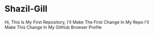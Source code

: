 # Shazil-Gill
Hi, This Is My First Repository,
I'll Make The First Change In My Repo
I'll Make This Change In My GitHub Browser Profile
